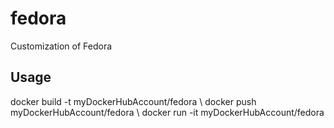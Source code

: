 # fedora
Customization of Fedora

## Usage
docker build -t myDockerHubAccount/fedora \\
docker push myDockerHubAccount/fedora \\
docker run -it myDockerHubAccount/fedora
